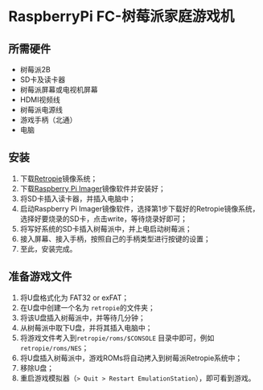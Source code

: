 

# RaspberryPi FC-树莓派家庭游戏机

## 所需硬件
- 树莓派2B
- SD卡及读卡器
- 树莓派屏幕或电视机屏幕
- HDMI视频线
- 树莓派电源线
- 游戏手柄（北通）
- 电脑

## 安装
1. 下载[Retropie](https://retropie.org.uk/download/)镜像系统；
2. 下载[Raspberry Pi Imager](https://www.raspberrypi.com/software/)镜像软件并安装好；
3. 将SD卡插入读卡器，并插入电脑中；
4. 启动Raspberry Pi Imager镜像软件，选择第1步下载好的Retropie镜像系统，选择好要烧录的SD卡，点击write，等待烧录好即可；
5. 将写好系统的SD卡插入树莓派中，并上电启动树莓派；
6. 接入屏幕、接入手柄，按照自己的手柄类型进行按键的设置；
7. 至此，安装完成。

## 准备游戏文件
1. 将U盘格式化为 FAT32 or exFAT；
2. 在U盘中创建一个名为 `retropie`的文件夹；
3. 将该U盘插入树莓派中，并等待几分钟；
4. 从树莓派中取下U盘，并将其插入电脑中；
5. 将游戏文件考入到`retropie/roms/$CONSOLE` 目录中即可，例如`retropie/roms/NES`；
6. 将U盘插入树莓派中，游戏ROMs将自动拷入到树莓派Retropie系统中；
7. 移除U盘；
8. 重启游戏模拟器（`> Quit > Restart EmulationStation`），即可看到游戏。 

